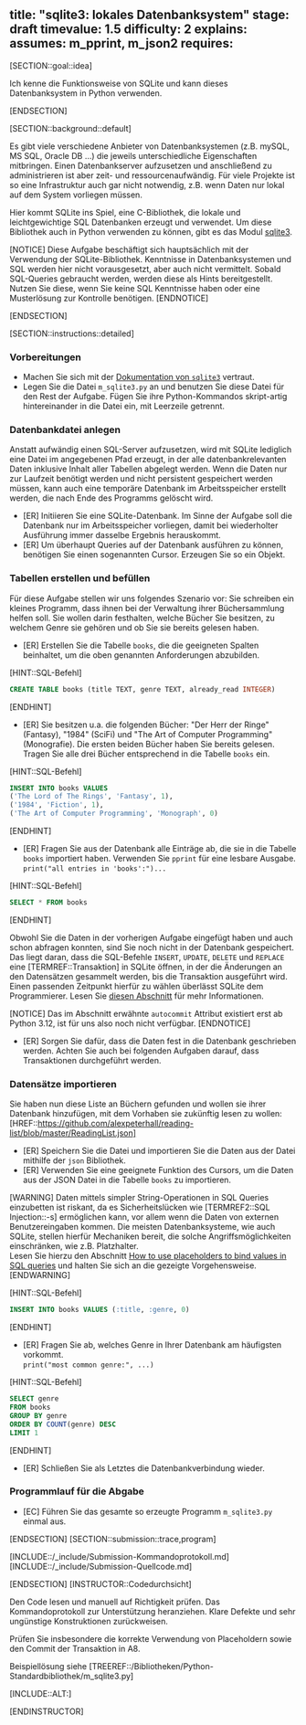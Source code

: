 title: "sqlite3: lokales Datenbanksystem"
stage: draft
timevalue: 1.5
difficulty: 2
explains:
assumes: m_pprint, m_json2
requires:
---

[SECTION::goal::idea]

Ich kenne die Funktionsweise von SQLite und kann dieses Datenbanksystem in Python verwenden.

[ENDSECTION]

[SECTION::background::default]

Es gibt viele verschiedene Anbieter von Datenbanksystemen (z.B. mySQL, MS SQL, Oracle DB ...) die 
jeweils unterschiedliche Eigenschaften mitbringen. Einen Datenbankserver aufzusetzen und 
anschließend zu administrieren ist aber zeit- und ressourcenaufwändig. Für viele Projekte ist so 
eine Infrastruktur auch gar nicht notwendig, z.B. wenn Daten nur lokal auf dem System vorliegen 
müssen.

Hier kommt SQLite ins Spiel, eine C-Bibliothek, die lokale und leichtgewichtige SQL Datenbanken 
erzeugt und verwendet. Um diese Bibliothek auch in Python verwenden zu können, gibt es das Modul 
[sqlite3](https://docs.python.org/3/library/sqlite3.html).

[NOTICE]
Diese Aufgabe beschäftigt sich hauptsächlich mit der Verwendung der SQLite-Bibliothek. 
Kenntnisse in Datenbanksystemen und SQL werden hier nicht vorausgesetzt, aber auch nicht 
vermittelt. Sobald SQL-Queries gebraucht werden, werden diese als Hints bereitgestellt. Nutzen 
Sie diese, wenn Sie keine SQL Kenntnisse haben oder eine Musterlösung zur Kontrolle benötigen.
[ENDNOTICE]

[ENDSECTION]

[SECTION::instructions::detailed]

### Vorbereitungen

- Machen Sie sich mit der
  [Dokumentation von `sqlite3`](https://docs.python.org/3/library/sqlite3.html) vertraut.
- Legen Sie die Datei `m_sqlite3.py` an und benutzen Sie diese Datei für den Rest der 
  Aufgabe. 
  Fügen Sie ihre Python-Kommandos skript-artig hintereinander in die Datei ein, mit Leerzeile 
  getrennt.

### Datenbankdatei anlegen

Anstatt aufwändig einen SQL-Server aufzusetzen, wird mit SQLite lediglich eine Datei im 
angegebenen Pfad erzeugt, in der alle datenbankrelevanten Daten inklusive Inhalt aller Tabellen 
abgelegt werden. 
Wenn die Daten nur zur Laufzeit benötigt werden und nicht persistent gespeichert werden müssen, 
kann auch eine temporäre Datenbank im Arbeitsspeicher erstellt werden, die nach Ende des 
Programms gelöscht wird.

- [ER] Initiieren Sie eine SQLite-Datenbank. Im Sinne der Aufgabe soll die Datenbank nur im 
  Arbeitsspeicher vorliegen, damit bei wiederholter Ausführung immer dasselbe Ergebnis herauskommt.
- [ER] Um überhaupt Queries auf der Datenbank ausführen zu können, benötigen Sie einen 
  sogenannten Cursor. Erzeugen Sie so ein Objekt.

### Tabellen erstellen und befüllen

Für diese Aufgabe stellen wir uns folgendes Szenario vor: Sie schreiben ein kleines Programm, 
dass ihnen bei der Verwaltung ihrer Büchersammlung helfen soll. Sie wollen darin festhalten, 
welche Bücher Sie besitzen, zu welchem Genre sie gehören und ob Sie sie bereits gelesen haben.

- [ER] Erstellen Sie die Tabelle `books`, die die geeigneten Spalten beinhaltet, um die oben 
  genannten Anforderungen abzubilden.

[HINT::SQL-Befehl]
```SQL
CREATE TABLE books (title TEXT, genre TEXT, already_read INTEGER)
```
[ENDHINT]

- [ER] Sie besitzen u.a. die folgenden Bücher: "Der Herr der Ringe" (Fantasy), "1984" (SciFi) und 
  "The Art of Computer Programming" (Monografie). Die ersten beiden Bücher haben Sie bereits 
  gelesen. Tragen Sie alle drei Bücher entsprechend in die Tabelle `books` ein.

[HINT::SQL-Befehl]
```SQL
INSERT INTO books VALUES
('The Lord of The Rings', 'Fantasy', 1),
('1984', 'Fiction', 1),
('The Art of Computer Programming', 'Monograph', 0)
```
[ENDHINT]

- [ER] Fragen Sie aus der Datenbank alle Einträge ab, die sie in die Tabelle `books` importiert 
  haben. Verwenden Sie `pprint` für eine lesbare Ausgabe.  
  `print("all entries in 'books':")...`

[HINT::SQL-Befehl]
```SQL
SELECT * FROM books
```
[ENDHINT]

Obwohl Sie die Daten in der vorherigen Aufgabe eingefügt haben und auch schon abfragen konnten, 
sind Sie noch nicht in der Datenbank gespeichert. Das liegt daran, dass die SQL-Befehle `INSERT`,
`UPDATE`, `DELETE` und `REPLACE` eine [TERMREF::Transaktion] in SQLite öffnen, in der die 
Änderungen an den Datensätzen gesammelt werden, bis die Transaktion ausgeführt wird. Einen 
passenden Zeitpunkt hierfür zu wählen überlässt SQLite dem Programmierer. Lesen Sie 
[diesen Abschnitt](https://docs.python.org/3/library/sqlite3.html#sqlite3-controlling-transactions)
für mehr Informationen. 

[NOTICE]
Das im Abschnitt erwähnte `autocommit` Attribut existiert erst ab Python 3.12, ist für uns also 
noch nicht verfügbar.
[ENDNOTICE]

- [ER] Sorgen Sie dafür, dass die Daten fest in die Datenbank geschrieben werden. Achten Sie 
  auch bei folgenden Aufgaben darauf, dass Transaktionen durchgeführt werden.

### Datensätze importieren

Sie haben nun diese Liste an Büchern gefunden und wollen sie ihrer Datenbank hinzufügen, mit dem 
Vorhaben sie zukünftig lesen zu wollen:  
[HREF::https://github.com/alexpeterhall/reading-list/blob/master/ReadingList.json]

- [ER] Speichern Sie die Datei und importieren Sie die Daten aus der Datei mithilfe der `json` 
  Bibliothek.
- [ER] Verwenden Sie eine geeignete Funktion des Cursors, um die Daten aus der JSON Datei in die 
  Tabelle `books` zu importieren.

[WARNING]
Daten mittels simpler String-Operationen in SQL Queries einzubetten ist riskant, da es 
Sicherheitslücken wie [TERMREF2::SQL Injection::-s] ermöglichen kann, vor allem wenn die 
Daten von externen Benutzereingaben kommen. Die meisten Datenbanksysteme, wie auch SQLite, 
stellen hierfür Mechaniken bereit, die solche Angriffsmöglichkeiten einschränken, wie z.B. 
Platzhalter.  
Lesen Sie hierzu den Abschnitt 
[How to use placeholders to bind values in SQL queries](https://docs.python.org/3/library/sqlite3.html#how-to-use-placeholders-to-bind-values-in-sql-queries) 
und halten Sie sich an die gezeigte Vorgehensweise.
[ENDWARNING]

[HINT::SQL-Befehl]
```SQL
INSERT INTO books VALUES (:title, :genre, 0)
```
[ENDHINT]

- [ER] Fragen Sie ab, welches Genre in Ihrer Datenbank am häufigsten vorkommt.  
  `print("most common genre:", ...)`

[HINT::SQL-Befehl]
```SQL
SELECT genre
FROM books 
GROUP BY genre 
ORDER BY COUNT(genre) DESC
LIMIT 1
```
[ENDHINT]

- [ER] Schließen Sie als Letztes die Datenbankverbindung wieder.

### Programmlauf für die Abgabe

- [EC] Führen Sie das gesamte so erzeugte Programm `m_sqlite3.py` einmal aus.

[ENDSECTION]
[SECTION::submission::trace,program]

[INCLUDE::/_include/Submission-Kommandoprotokoll.md]
[INCLUDE::/_include/Submission-Quellcode.md]

[ENDSECTION]
[INSTRUCTOR::Codedurchsicht]

Den Code lesen und manuell auf Richtigkeit prüfen.
Das Kommandoprotokoll zur Unterstützung heranziehen.
Klare Defekte und sehr ungünstige Konstruktionen zurückweisen.

Prüfen Sie insbesondere die korrekte Verwendung von Placeholdern sowie den Commit der 
Transaktion in A8.

Beispiellösung siehe [TREEREF::/Bibliotheken/Python-Standardbibliothek/m_sqlite3.py]

[INCLUDE::ALT:]

[ENDINSTRUCTOR]

